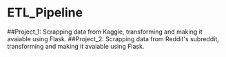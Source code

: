 # ETL_Pipeline
##Project_1: Scrapping data from Kaggle, transforming and making it avaiable using Flask.
##Project_2: Scrapping data from Reddit's subreddit, transforming and making it avaiable using Flask.
